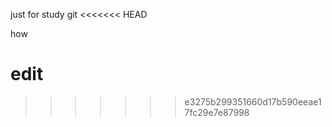 just for study git
<<<<<<< HEAD


how




edit
=======
>>>>>>> e3275b299351660d17b590eeae17fc29e7e87998
